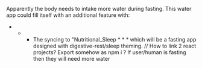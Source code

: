   Apparently the body needs to intake more water during fasting.
  This water app could fill itself with an additional feature with:


  * * * The syncing to "Nutritional_Sleep * * * which will be a fasting app designed with digestive-rest/sleep theming.
  // How to link 2 react projects? Export somehow as npm i ? If user/human is fasting then they will need more water
